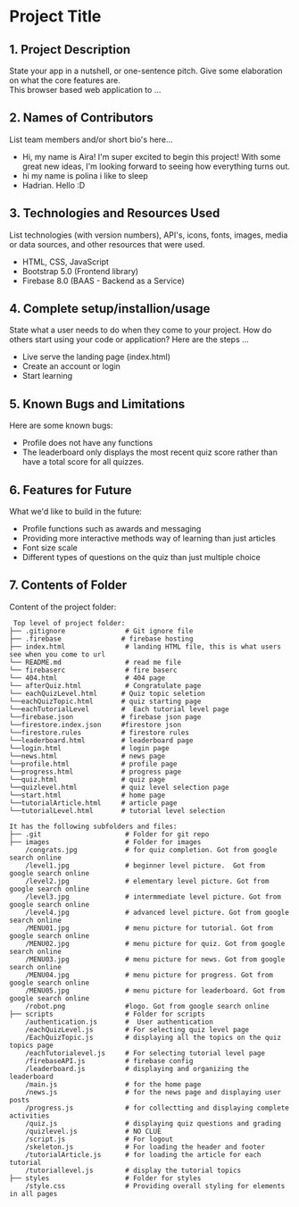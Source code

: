 # Project Title

## 1. Project Description
State your app in a nutshell, or one-sentence pitch. Give some elaboration on what the core features are.  
This browser based web application to ... 

## 2. Names of Contributors
List team members and/or short bio's here... 

* Hi, my name is Aira! I'm super excited to begin this project! With some great new ideas, I'm looking forward to seeing how everything turns out.
* hi my name is polina i like to sleep
* Hadrian. Hello :D
	
## 3. Technologies and Resources Used
List technologies (with version numbers), API's, icons, fonts, images, media or data sources, and other resources that were used.
* HTML, CSS, JavaScript
* Bootstrap 5.0 (Frontend library)
* Firebase 8.0 (BAAS - Backend as a Service)

## 4. Complete setup/installion/usage
State what a user needs to do when they come to your project.  How do others start using your code or application?
Here are the steps ...
* Live serve the landing page (index.html)
* Create an account or login
* Start learning

## 5. Known Bugs and Limitations
Here are some known bugs:
* Profile  does not have any functions
* The leaderboard only displays the most recent quiz score rather than have a total score for all quizzes. 

## 6. Features for Future
What we'd like to build in the future:
* Profile functions such as awards and messaging
* Providing more interactive methods way of learning than just articles
* Font size scale 
* Different types of questions on the quiz than just multiple choice
	
## 7. Contents of Folder
Content of the project folder:

```
 Top level of project folder: 
├── .gitignore               # Git ignore file
├── .firebase               # firebase hosting
├── index.html               # landing HTML file, this is what users see when you come to url
└── README.md                # read me file
└── firebaserc               # fire baserc
└── 404.html                 # 404 page
└── afterQuiz.html           # Congratulate page
└── eachQuizLevel.html      # Quiz topic seletion
└──eachQuizTopic.html       # quiz starting page
└──eachTutorialLevel        #  Each tutorial level page 
└──firebase.json            # firebase json page
└──firestore.index.json     #firestore json
└──firestore.rules          # firestore rules
└──leaderboard.html         # leaderboard page
└──login.html               # login page
└──news.html                # news page             
└──profile.html             # profile page
└──progress.html            # progress page
└──quiz.html                # quiz page
└──quizlevel.html           # quiz level selection page
└──start.html               # home page        
└──tutorialArticle.html     # article page
└──tutorialLevel.html       # tutorial level selection

It has the following subfolders and files:
├── .git                     # Folder for git repo
├── images                   # Folder for images
    /congrats.jpg            # for quiz completion. Got from google search online
    /level1.jpg              # beginner level picture.  Got from google search online
    /level2.jpg              # elementary level picture. Got from google search online
    /level3.jpg              # intermmediate level picture. Got from google search online
    /level4.jpg              # advanced level picture. Got from google search online
    /MENU01.jpg              # menu picture for tutorial. Got from google search online
    /MENU02.jpg              # menu picture for quiz. Got from google search online
    /MENU03.jpg              # menu picture for news. Got from google search online
    /MENU04.jpg              # menu picture for progress. Got from google search online
    /MENU05.jpg              # menu picture for leaderboard. Got from google search online
    /robot.png               #logo. Got from google search online
├── scripts                  # Folder for scripts
    /authentication.js       #  User authentication
    /eachQuizLevel.js        # For selecting quiz level page
    /EachQuizTopic.js        # displaying all the topics on the quiz topics page
    /eachTutorialevel.js     # For selecting tutorial level page
    /firebaseAPI.js          # firebase config
    /leaderboard.js          # displaying and organizing the leaderboard
    /main.js                 # for the home page
    /news.js                 # for the news page and displaying user posts
    /progress.js             # for collectting and displaying complete activities
    /quiz.js                 # displaying quiz questions and grading 
    /quizlevel.js            # NO CLUE
    /script.js               # For logout
    /skeleton.js             # For loading the header and footer
    /tutorialArticle.js      # for loading the article for each tutorial 
    /tutoriallevel.js        # display the tutorial topics
├── styles                   # Folder for styles
    /style.css               # Providing overall styling for elements in all pages



```


